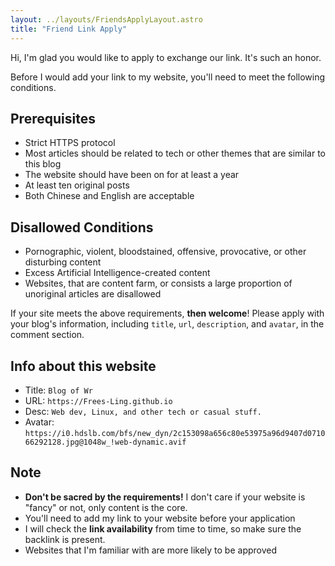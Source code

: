 ```yaml
---
layout: ../layouts/FriendsApplyLayout.astro
title: "Friend Link Apply"
---
```


Hi, I'm glad you would like to apply to exchange our link. It's such an honor.

Before I would add your link to my website, you'll need to meet the following conditions.

## Prerequisites

- Strict HTTPS protocol
- Most articles should be related to tech or other themes that are similar to this blog
- The website should have been on for at least a year
- At least ten original posts
- Both Chinese and English are acceptable

## Disallowed Conditions

- Pornographic, violent, bloodstained, offensive, provocative, or other disturbing content
- Excess Artificial Intelligence-created content
- Websites, that are content farm, or consists a large proportion of unoriginal articles are disallowed

If your site meets the above requirements, **then welcome**! Please apply with your blog's information, including `title`, `url`, `description`, and `avatar`, in the comment section.

## Info about this website

- Title: `Blog of Wr`
- URL: `https://Frees-Ling.github.io`
- Desc: `Web dev, Linux, and other tech or casual stuff.`
- Avatar: `https://i0.hdslb.com/bfs/new_dyn/2c153098a656c80e53975a96d9407d071066292128.jpg@1048w_!web-dynamic.avif`

## Note

- **Don't be sacred by the requirements!** I don't care if your website is "fancy" or not, only content is the core.
- You'll need to add my link to your website before your application
- I will check the **link availability** from time to time, so make sure the backlink is present.
- Websites that I'm familiar with are more likely to be approved
